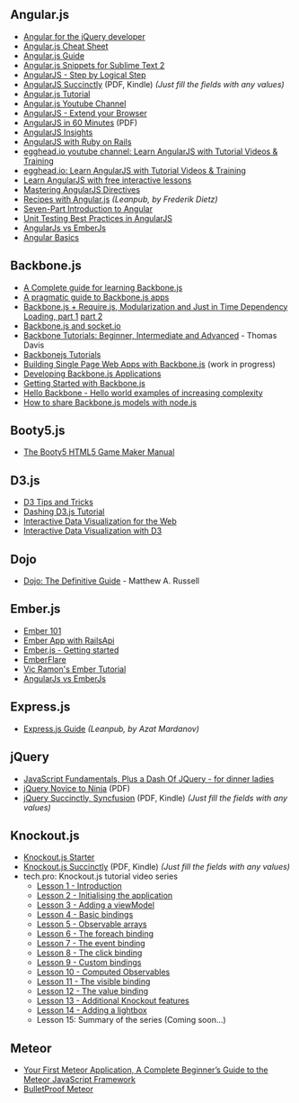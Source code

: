 ## Angular.js
* [Angular for the jQuery developer](http://www.ng-newsletter.com/posts/angular-for-the-jquery-developer.html)
* [Angular.js Cheat Sheet](http://www.cheatography.com/proloser/cheat-sheets/angularjs/)
* [Angular.js Guide](http://docs.angularjs.org/guide/)
* [Angular.js Snippets for Sublime Text 2](https://github.com/maxhoffmann/angular-snippets)
* [AngularJS - Step by Logical Step](http://nicholasjohnson.com/angular-book)
* [AngularJS Succinctly](http://www.syncfusion.com/resources/techportal/ebooks/angularjs) (PDF, Kindle) *(Just fill the fields with any values)*
* [Angular.js Tutorial](http://docs.angularjs.org/tutorial)
* [Angular.js Youtube Channel](https://www.youtube.com/angularjs)
* [AngularJS - Extend your Browser](https://speakerdeck.com/petebd/devox-uk-2013-angularjs?slide=2)
* [AngularJS in 60 Minutes](http://fastandfluid.com/publicdownloads/AngularJSIn60MinutesIsh_DanWahlin_May2013.pdf) (PDF)
* [AngularJS Insights](http://pascalprecht.github.com/slides/angularjs-insights/#/)
* [AngularJS with Ruby on Rails](http://angular-rails.com)
* [egghead.io youtube channel: Learn AngularJS with Tutorial Videos & Training](https://www.youtube.com/user/johnlindquist)
* [egghead.io: Learn AngularJS with Tutorial Videos & Training](http://egghead.io)
* [Learn AngularJS with free interactive lessons](http://www.learn-angular.org/)
* [Mastering AngularJS Directives](http://pascalprecht.github.com/slides/mastering-angularjs-directives/)
* [Recipes with Angular.js](https://leanpub.com/recipes-with-angular-js/read) *(Leanpub, by Frederik Dietz)*
* [Seven-Part Introduction to Angular](http://ngokevin.com/blog/angular-1)
* [Unit Testing Best Practices in AngularJS](http://andyshora.com/unit-testing-best-practices-angularjs.html)
* [AngularJs vs EmberJs](http://angularjs-emberjs-compare.bguiz.com/)
* [Angular Basics](http://www.angularjsbook.com/)

## Backbone.js
* [A Complete guide for learning Backbone.js](http://www.codebeerstartups.com/2012/12/a-complete-guide-for-learning-backbone-js/)
* [A pragmatic guide to Backbone.js apps](http://pragmatic-backbone.com/)
* [Backbone.js + Require.js, Modularization and Just in Time Dependency Loading, part 1](http://developer.teradata.com/blog/jasonstrimpel/2011/12/part-1-backbone-js-require-js) [part 2](http://developer.teradata.com/blog/jasonstrimpel/2012/01/part-2-backbone-js-require-js-further-modularization-and-just-in-time-dep)
* [Backbone.js and socket.io](http://developer.teradata.com/blog/jasonstrimpel/2011/11/backbone-js-and-socket-io)
* [Backbone Tutorials: Beginner, Intermediate and Advanced](https://leanpub.com/backbonetutorials) - Thomas Davis
* [Backbonejs Tutorials](http://backbonetutorials.com/)
* [Building Single Page Web Apps with Backbone.js](https://singlepagebook.supportbee.com) (work in progress)
* [Developing Backbone.js Applications](http://addyosmani.github.io/backbone-fundamentals/)
* [Getting Started with Backbone.js](http://net.tutsplus.com/tutorials/javascript-ajax/getting-started-with-backbone-js/)
* [Hello Backbone - Hello world examples of increasing complexity](http://arturadib.com/hello-backbonejs/)
* [How to share Backbone.js models with node.js](http://amirmalik.net/2010/11/27/how-to-share-backbonejs-models-with-nodejs)


## Booty5.js
* [The Booty5 HTML5 Game Maker Manual](http://booty5.com/booty5-free-html-game-maker-e-book-manual/)


## D3.js
* [D3 Tips and Tricks](https://leanpub.com/D3-Tips-and-Tricks)
* [Dashing D3.js Tutorial](https://www.dashingd3js.com/table-of-contents)
* [Interactive Data Visualization for the Web](http://chimera.labs.oreilly.com/books/1230000000345/index.html)
* [Interactive Data Visualization with D3](http://alignedleft.com/tutorials/d3)


## Dojo
* [Dojo: The Definitive Guide](http://chimera.labs.oreilly.com/books/1234000001819/index.html) - Matthew A. Russell


## Ember.js
* [Ember 101](http://ember101.com/)
* [Ember App with RailsApi](http://reefpoints.dockyard.com/ember/2013/01/07/building-an-ember-app-with-rails-api-part-1.html)
* [Ember.js - Getting started](http://emberjs.com/guides/getting-started/)
* [EmberFlare](https://emberflare.com/)
* [Vic Ramon's Ember Tutorial](http://ember.vicramon.com)
* [AngularJs vs EmberJs](http://angularjs-emberjs-compare.bguiz.com/)


## Express.js
* [Express.js Guide](https://leanpub.com/express/read) *(Leanpub, by Azat Mardanov)*


## jQuery
* [JavaScript Fundamentals, Plus a Dash Of JQuery - for dinner ladies](http://nicholasjohnson.com/javascript-book)
* [jQuery Novice to Ninja](http://mediatheque.cite-musique.fr/MediaComposite/Debug/Dossier-Orchestre/ressources/jQuery.Novice.to.Ninja.2nd.Edition.pdf) (PDF)
* [jQuery Succinctly, Syncfusion](http://www.syncfusion.com/resources/techportal/ebooks/jquery) (PDF, Kindle) *(Just fill the fields with any values)*


## Knockout.js
* [Knockout.js Starter](http://dl.e-book-free.com/2013/07/knockoutjs_starter.pdf)
* [Knockout.js Succinctly](http://www.syncfusion.com/resources/techportal/ebooks/knockoutjs) (PDF, Kindle) *(Just fill the fields with any values)*
* tech.pro: Knockout.js tutorial video series
    * [Lesson 1 - Introduction](http://tech.pro/tutorial/1562/knockoutjs-lesson-1-introduction)
    * [Lesson 2 - Initialising the application](http://tech.pro/tutorial/1563/knockoutjs-lesson-2-initialising-the-application)
    * [Lesson 3 - Adding a viewModel](http://tech.pro/tutorial/1564/knockoutjs-lesson-3-adding-a-viewmodel)
    * [Lesson 4 - Basic bindings](http://tech.pro/tutorial/1565/knockoutjs-lesson-4-basic-bindings)
    * [Lesson 5 - Observable arrays](http://tech.pro/tutorial/1566/knockoutjs-lesson-5-observable-arrays)
    * [Lesson 6 - The foreach binding](http://tech.pro/tutorial/1567/knockoutjs-lesson-6-the-foreach-binding)
    * [Lesson 7 - The event binding](http://tech.pro/tutorial/1568/knockoutjs-lesson-7-the-event-binding)
    * [Lesson 8 - The click binding](http://tech.pro/tutorial/1569/knockoutjs-lesson-8-the-click-binding)
    * [Lesson 9 - Custom bindings](http://tech.pro/tutorial/1570/knockoutjs-lesson-9-custom-bindings)
    * [Lesson 10 - Computed Observables](http://tech.pro/tutorial/1571/knockoutjs-lesson-10-computed-observables)
    * [Lesson 11 - The visible binding](http://tech.pro/tutorial/1572/knockoutjs-lesson-11-the-visible-binding)
    * [Lesson 12 - The value binding](http://tech.pro/tutorial/1573/knockoutjs-lesson-12-the-value-binding)
    * [Lesson 13 - Additional Knockout features](http://tech.pro/tutorial/1574/knockoutjs-lesson-13-additional-knockout-features)
    * [Lesson 14 - Adding a lightbox](http://tech.pro/tutorial/1575/knockoutjs-lesson-14-adding-a-lightbox)
    * Lesson 15: Summary of the series (Coming soon...)

## Meteor
* [Your First Meteor Application, A Complete Beginner’s Guide to the Meteor JavaScript Framework](http://meteortips.com/book/)
* [BulletProof Meteor](https://bulletproofmeteor.com/)

